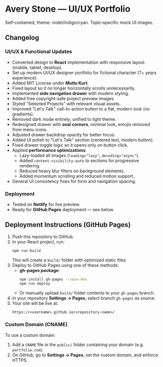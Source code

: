 # Avery Stone — UI/UX Portfolio

Self‑contained, theme: violet/indigo/cyan. Topic‑specific mock UI images.
## Changelog

### UI/UX & Functional Updates
- Converted design to **React** implementation with responsive layout (mobile, tablet, desktop).
- Set up modern UI/UX designer portfolio for fictional character (7+ years experience).
- Added MIT License under **Mutlu Kurt**.
- Fixed layout so it no longer horizontally scrolls unnecessarily.
- Implemented **side navigation drawer** with modern styling.
- Added free copyright-safe project preview images.
- Styled "Selected Projects" with relevant visual assets.
- Improved "Let's Talk" call-to-action button to a flat, modern look (no gradients).
- Removed dark mode entirely; unified to light theme.
- Redesigned drawer with **oval corners**, minimal look, emojis removed from menu icons.
- Adjusted drawer backdrop opacity for better focus.
- Added UI polish to "Let's Talk" section (centered text, modern button).
- Fixed drawer toggle logic so it opens only on button click.
- Applied **performance optimizations**:
  - Lazy-loaded all images (`loading="lazy"`, `decoding="async"`).
  - Added `content-visibility:auto` to sections for progressive rendering.
  - Reduced heavy blur filters on background elements.
  - Added momentum scrolling and reduced motion support.
- General UI consistency fixes for form and navigation spacing.

### Deployment
- Tested on **Netlify** for live preview.
- Ready for **GitHub Pages** deployment — see below.

## Deployment Instructions (GitHub Pages)

1. Push this repository to GitHub.
2. In your React project, run:
   ```bash
   npm run build
   ```
   This will create a `build/` folder with optimized static files.
3. Deploy to GitHub Pages using one of these methods:
   - **gh-pages package**:
     ```bash
     npm install gh-pages --save-dev
     npm run deploy
     ```
   - Or manually upload `build/` folder contents to your `gh-pages` branch.
4. In your repository **Settings → Pages**, select branch `gh-pages` as source.
5. Your site will be live at:
   ```
   https://<username>.github.io/<repository-name>/
   ```

### Custom Domain (CNAME)
To use a custom domain:
1. Add a `CNAME` file in the `public/` folder containing your domain (e.g. `portfolio.com`).
2. On GitHub, go to **Settings → Pages**, set the custom domain, and enforce HTTPS.
